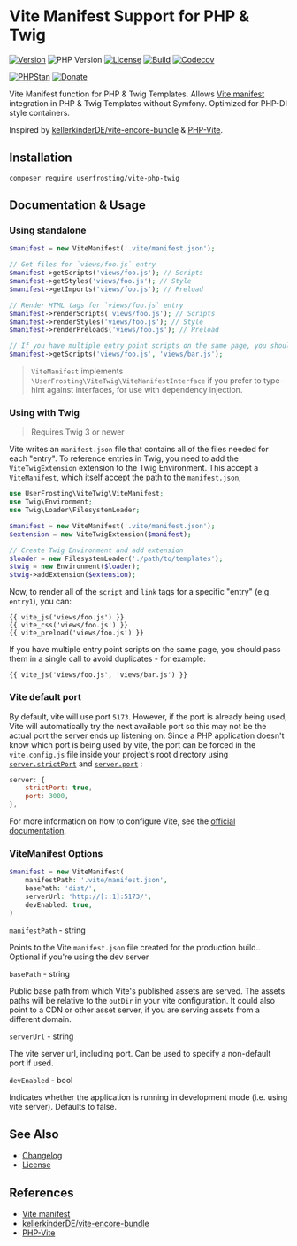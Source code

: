 # Vite Manifest Support for PHP & Twig

[![Version](https://img.shields.io/github/v/release/userfrosting/vite-php-twig?sort=semver)](https://github.com/userfrosting/vite-php-twig/releases)
![PHP Version](https://img.shields.io/badge/php-%5E8.1-brightgreen)
[![License](https://img.shields.io/badge/license-MIT-brightgreen.svg)](LICENSE)
[![Build](https://img.shields.io/github/actions/workflow/status/userfrosting/vite-php-twig/Build.yml?logo=github)](https://github.com/userfrosting/vite-php-twig/actions)
[![Codecov](https://codecov.io/gh/userfrosting/vite-php-twig/branch/main/graph/badge.svg)](https://app.codecov.io/gh/userfrosting/vite-php-twig/branch/main)
<!-- [![StyleCI](https://github.styleci.io/repos/444619108/shield?branch=main&style=flat)](https://github.styleci.io/repos/444619108) -->
[![PHPStan](https://img.shields.io/github/actions/workflow/status/userfrosting/vite-php-twig/PHPStan.yml?label=PHPStan)](https://github.com/userfrosting/vite-php-twig/actions/workflows/PHPStan.yml)
[![Donate](https://img.shields.io/badge/Donate-Buy%20Me%20a%20Coffee-blue.svg)](https://ko-fi.com/lcharette)

Vite Manifest function for PHP & Twig Templates. Allows [Vite manifest](https://vitejs.dev/guide/backend-integration) integration in PHP & Twig Templates without Symfony. Optimized for PHP-DI style containers.

Inspired by [kellerkinderDE/vite-encore-bundle](https://github.com/kellerkinderDE/vite-encore-bundle) & [PHP-Vite](https://github.com/mindplay-dk/php-vite). 

## Installation
```
composer require userfrosting/vite-php-twig
```

## Documentation & Usage
### Using standalone

```php
$manifest = new ViteManifest('.vite/manifest.json');

// Get files for `views/foo.js` entry
$manifest->getScripts('views/foo.js'); // Scripts
$manifest->getStyles('views/foo.js'); // Style
$manifest->getImports('views/foo.js'); // Preload

// Render HTML tags for `views/foo.js` entry
$manifest->renderScripts('views/foo.js'); // Scripts
$manifest->renderStyles('views/foo.js'); // Style
$manifest->renderPreloads('views/foo.js'); // Preload

// If you have multiple entry point scripts on the same page, you should pass them in a single call to avoid duplicates - for example:
$manifest->getScripts('views/foo.js', 'views/bar.js');
```

> `ViteManifest` implements `\UserFrosting\ViteTwig\ViteManifestInterface` if you prefer to type-hint against interfaces, for use with dependency injection.

### Using with Twig
> Requires Twig 3 or newer

Vite writes an `manifest.json` file that contains all of the files needed for each "entry". To reference entries in Twig, you need to add the `ViteTwigExtension` extension to the Twig Environment. This accept a `ViteManifest`, which itself accept the path to the `manifest.json`, 

```php
use UserFrosting\ViteTwig\ViteManifest;
use Twig\Environment;
use Twig\Loader\FilesystemLoader;

$manifest = new ViteManifest('.vite/manifest.json');
$extension = new ViteTwigExtension($manifest);

// Create Twig Environment and add extension
$loader = new FilesystemLoader('./path/to/templates');
$twig = new Environment($loader);
$twig->addExtension($extension);
```

Now, to render all of the `script` and `link` tags for a specific "entry" (e.g. `entry1`), you can:

```twig
{{ vite_js('views/foo.js') }}
{{ vite_css('views/foo.js') }}
{{ vite_preload('views/foo.js') }}
```

If you have multiple entry point scripts on the same page, you should pass them in a single call to avoid duplicates - for example:
```twig
{{ vite_js('views/foo.js', 'views/bar.js') }}
```

### Vite default port
By default, vite will use port `5173`. However, if the port is already being used, Vite will automatically try the next available port so this may not be the actual port the server ends up listening on. Since a PHP application doesn't know which port is being used by vite, the port can be forced in the `vite.config.js` file inside your project's root directory using [`server.strictPort`](https://vitejs.dev/config/server-options#server-strictport) and [`server.port`](https://vitejs.dev/config/server-options#server-port) :  
```js
server: {
    strictPort: true,
    port: 3000,
},
```
For more information on how to configure Vite, see the [official documentation](https://vitejs.dev/config/).

### ViteManifest Options

```php
$manifest = new ViteManifest(
    manifestPath: '.vite/manifest.json',
    basePath: 'dist/',
    serverUrl: 'http://[::1]:5173/',
    devEnabled: true,
)
```

`manifestPath` - string

Points to the Vite `manifest.json` file created for the production build.. Optional if you're using the dev server

`basePath` - string 

Public base path from which Vite's published assets are served. The assets paths will be relative to the `outDir` in your vite configuration. It could also point to a CDN or other asset server, if you are serving assets from a different domain.

``serverUrl`` - string 

The vite server url, including port. Can be used to specify a non-default port if used.

``devEnabled`` - bool

Indicates whether the application is running in development mode (i.e. using vite server). Defaults to false.

## See Also
- [Changelog](CHANGELOG.md)
- [License](LICENSE)

## References
- [Vite manifest](https://vitejs.dev/guide/backend-integration)
- [kellerkinderDE/vite-encore-bundle](https://github.com/kellerkinderDE/vite-encore-bundle)
- [PHP-Vite](https://github.com/mindplay-dk/php-vite)
